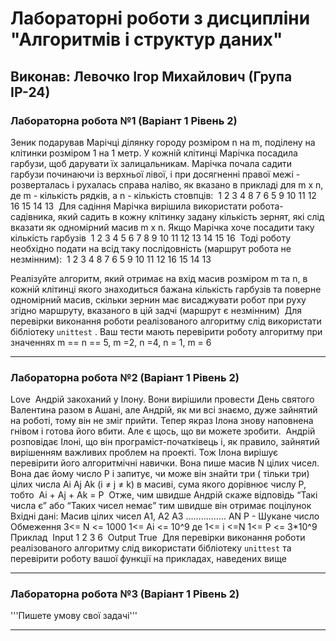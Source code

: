 # Лабораторні роботи з дисципліни "Алгоритмів і структур даних"

## Виконав: Левочко Ігор Михайлович (Група ІР-24)

### Лабораторна робота №1 (Варіант 1 Рівень 2)

Зеник подарував Марічці ділянку городу розміром n на m, поділену на клітинки розміром 1 на 1 метр. У кожній клітинці Марічка посадила гарбузи, щоб дарувати їх залицальникам. Марічка почала садити гарбузи починаючи із верхньої лівої, і при досягненні правої межі - розверталась і рухалась справа наліво, як вказано в прикладі для m x n, де m - кількість рядків, а n - кількість стовпців:
​
1 2 3 4 
8 7 6 5 
9 10 11 12 
16 15 14 13
​
Для садіння Марічка вирішила використати робота-садівника, який садить в кожну клітинку задану кількість зернят, які слід вказати як одномірний масив m x n. Якщо Марічка хоче посадити таку кількість гарбузів
​
1 2 3 4
5 6 7 8
9 10 11 12
13 14 15 16
​
Тоді роботу необхідно подати на всід таку послідовність (маршрут робота не незмінним): 
​
1 2 3 4 8 7 6 5 9 10 11 12 16 15 14 13
​
 
Реалізуйте алгоритм, який отримає на вхід масив розміром m та n, в кожній клітинці якого знаходиться бажана кількість гарбузів та поверне одномірний масив, скільки зернин має висаджувати робот при руху згідно маршруту, вказаного в цій задчі (маршрут є незмінним)
​
Для перевірки виконання роботи реалізованого алгоритму слід використати бібліотеку `unittest` . Ваш тести мають перевірити роботу алгоритму при значеннях m == n == 5, m =2, n =4, n = 1, m = 6

***
### Лабораторна робота №2 (Варіант 1 Рівень 2)

Love
​
Андрій закоханий у Ілону. Вони вирішили провести День святого Валентина разом в Ашані, але Андрій, як ми всі знаємо, дуже зайнятий на роботі, тому він не зміг прийти. Тепер якраз Ілона знову наповнена гнівом і готова його вбити. Але є щось, що ви можете зробити.
​
Андрій розповідає Ілоні, що він програміст-початківець і, як правило, зайнятий вирішенням важливих проблем на проекті. Тож Ілона вирішує перевірити його алгоритмічні навички. Вона пише масив N цілих чисел. Вона дає йому число P і запитує, чи може він знайти три ( тільки три) цілих числа Ai Aj Ak (i ≠ j ≠ k) в масиві, сума якого дорівнює числу P, тобто
​
Ai + Aj + Ak  = P
​
Отже, чим швидше Андрій скаже відповідь “Такі числа є” або “Таких чисел немає” тим швидше він отримає поцілунок
​
Вхідні дані:
Масив цілих чисел A1, A2 A3 ……………. AN 
Р - Шукане число 
​
Обмеження
3<= N <= 1000
1<= Ai <= 10^9 де 1<= i <=N
1<= P <= 3*10^9
​
Приклад
​
Input
1 2 3
6
​
Output
True
​
Для перевірки виконання роботи реалізованого алгоритму слід використати бібліотеку `unittest` та перевірити роботу вашої функції на прикладах, наведених вище

***
### Лабораторна робота №3 (Варіант 1 Рівень 2)

'''Пишете умову свої задачі'''

***
